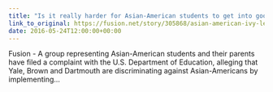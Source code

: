 ```yaml
---
title: "Is it really harder for Asian-American students to get into good colleges?"
link_to_original: https://fusion.net/story/305868/asian-american-ivy-league-acceptance-rates-bamboo-ceiling/  
date: 2016-05-24T12:00:00+00:00
---
```

  
Fusion - A group representing Asian-American students and their parents have filed a complaint with the U.S. Department of Education, alleging that Yale, Brown and Dartmouth are discriminating against Asian-Americans by implementing...  



